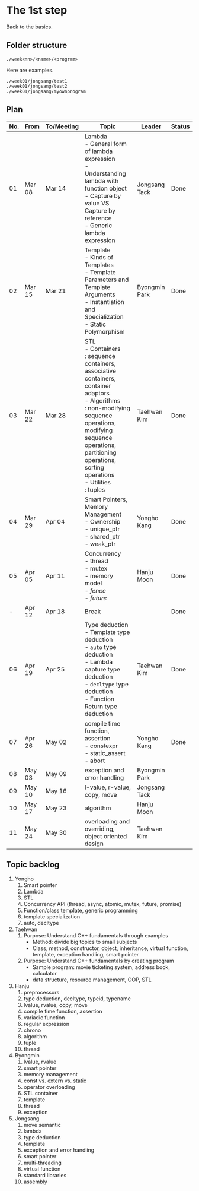 # The 1st step

Back to the basics.

## Folder structure

```
./week<nn>/<name>/<program>
```

Here are examples.

```
./week01/jongsang/test1
./week01/jongsang/test2
./week01/jongsang/myownprogram
```

## Plan

| No. | From | To/Meeting | Topic | Leader | Status |
|---|---|---|---|---|---|
| 01 | Mar 08 | Mar 14 | Lambda <br>- General form of lambda expression<br>- Understanding lambda with function object<br>- Capture by value VS Capture by reference<br>- Generic lambda expression | Jongsang Tack | Done |
| 02 | Mar 15 | Mar 21 | Template <br>- Kinds of Templates <br>- Template Parameters and Template Arguments <br>- Instantiation and Specialization <br>- Static Polymorphism | Byongmin Park | Done |
| 03 | Mar 22 | Mar 28 | STL<br>- Containers<br>: sequence containers, associative containers, container adaptors<br>- Algorithms<br>: non-modifying sequence operations, modifying sequence operations, partitioning operations, sorting operations<br>- Utilities<br>: tuples | Taehwan Kim | Done |
| 04 | Mar 29 | Apr 04 | Smart Pointers, Memory Management<br>- Ownership<br>- unique_ptr<br>- shared_ptr<br>- weak_ptr | Yongho Kang | Done |
| 05 | Apr 05 | Apr 11 | Concurrency<br> - thread<br>- mutex<br>- memory model<br>- _fence_<br>- _future_ | Hanju Moon | Done |
| - | Apr 12| Apr 18 | Break | | Done |
| 06 | Apr 19 | Apr 25 | Type deduction<br> - Template type deduction<br>- ```auto``` type deduction<br>- Lambda capture type deduction<br>- ```decltype``` type deduction<br>- Function Return type deduction<br> | Taehwan Kim | Done |
| 07 | Apr 26 | May 02 | compile time function, assertion<br>- constexpr<br>- static_assert<br>- abort | Yongho Kang | Done |
| 08 | May 03 | May 09 | exception and error handling | Byongmin Park | |
| 09 | May 10 | May 16 | l-value, r-value, copy, move | Jongsang Tack | |
| 10 | May 17 | May 23 | algorithm | Hanju Moon | |
| 11 | May 24 | May 30 | overloading and overriding, object oriented design | Taehwan Kim| |


## Topic backlog
1. Yongho
   1. Smart pointer
   1. Lambda
   1. STL
   1. Concurrency API (thread, async, atomic, mutex, future, promise)
   1. Function/class template, generic programming
   1. template specialization
   1. auto, decltype
1. Taehwan
   1. Purpose: Understand C++ fundamentals through examples
      - Method: divide big topics to small subjects
      - Class, method, constructor, object, inheritance, virtual function, template, exception handling, smart pointer
   1. Purpose: Understand C++ fundamentals by creating program
      - Sample program: movie ticketing system, address book, calculator
      - data structure, resource management, OOP, STL
1. Hanju
   1. preprocessors
   1. type deduction, decltype, typeid, typename
   1. lvalue, rvalue, copy, move
   1. compile time function, assertion
   1. variadic function
   1. regular expression
   1. chrono
   1. algorithm
   1. tuple
   1. thread
1. Byongmin
   1. lvalue, rvalue
   1. smart pointer
   1. memory management
   1. const vs. extern vs. static
   1. operator overloading
   1. STL container
   1. template
   1. thread
   1. exception
1. Jongsang
   1. move semantic
   1. lambda
   1. type deduction
   1. template
   1. exception and error handling
   1. smart pointer
   1. multi-threading
   1. virtual function
   1. standard libraries
   1. assembly

